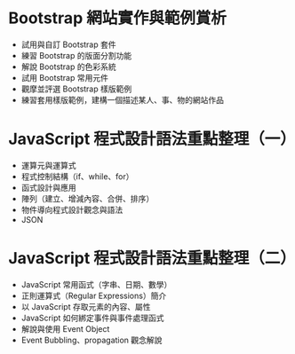 # Bootstrap 網站實作與範例賞析 
  - 試用與自訂 Bootstrap 套件 
  - 練習 Bootstrap 的版面分割功能 
  - 解說 Bootstrap 的色彩系統 
  - 試用 Bootstrap 常用元件 
  - 觀摩並評選 Bootstrap 樣版範例 
  - 練習套用樣版範例，建構一個描述某人、事、物的網站作品

# JavaScript 程式設計語法重點整理（一）
  - 運算元與運算式
  - 程式控制結構（if、while、for）
  - 函式設計與應用
  - 陣列（建立、增減內容、合併、排序）
  - 物件導向程式設計觀念與語法
  - JSON

# JavaScript 程式設計語法重點整理（二）
  - JavaScript 常用函式（字串、日期、數學）
  - 正則運算式（Regular Expressions）簡介
  - 以 JavaScript 存取元素的內容、屬性
  - JavaScript 如何綁定事件與事件處理函式 
  - 解說與使用 Event Object 
  - Event Bubbling、propagation 觀念解說 
